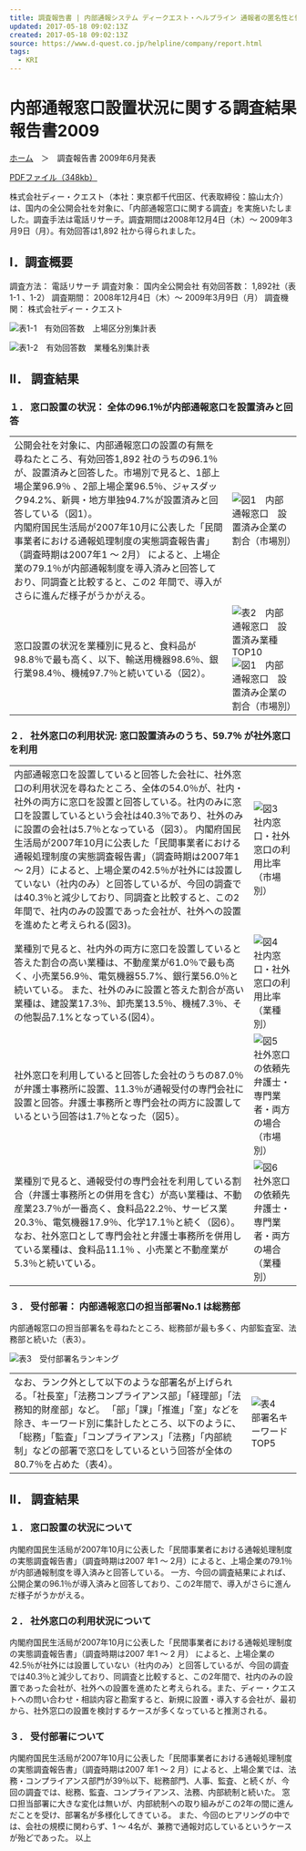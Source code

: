 ```yaml
---
title: 調査報告書 | 内部通報システム ディークエスト・ヘルプライン 通報者の匿名性と情報の双方向性を実現、内部通報者が安心して通報できる外部受付窓口を提供します
updated: 2017-05-18 09:02:13Z
created: 2017-05-18 09:02:13Z
source: https://www.d-quest.co.jp/helpline/company/report.html
tags:
  - KRI
---
```


# 内部通報窓口設置状況に関する調査結果報告書2009

[ホーム](https://www.d-quest.co.jp/helpline/index.html)　＞　調査報告書
2009年6月発表

 [PDFファイル（348kb）](https://www.d-quest.co.jp/helpline/company/pdf/dqhl_news_2009_06.pdf)

株式会社ディー・クエスト（本社：東京都千代田区、代表取締役：脇山太介） は、国内の全公開会社を対象に、「内部通報窓口に関する調査」を実施いたしました。調査手法は電話リサーチ。調査期間は2008年12月4日（木）～ 2009年3月9日（月）。有効回答は1,892 社から得られました。

## Ⅰ．調査概要

調査方法： 電話リサーチ
調査対象： 国内全公開会社
有効回答数： 1,892社（表1-1 、1-2）
調査期間： 2008年12月4日（木）～ 2009年3月9日（月）
調査機関： 株式会社ディー・クエスト

![表1-1　有効回答数　上場区分別集計表](../_resources/hyo_01_01.gif)

![表1-2　有効回答数　業種名別集計表](../_resources/hyo_01_02.gif)

## Ⅱ． 調査結果

### １． 窓口設置の状況： 全体の96.1％が内部通報窓口を設置済みと回答

|     |     |
| --- | --- |
| 公開会社を対象に、内部通報窓口の設置の有無を尋ねたところ、有効回答1,892 社のうちの96.1％ が、設置済みと回答した。市場別で見ると、1部上場企業96.9％ 、2部上場企業96.5％、ジャスダック94.2%、新興・地方単独94.7%が設置済みと回答している（図1）。<br>内閣府国民生活局が2007年10月に公表した「民間事業者における通報処理制度の実態調査報告書」（調査時期は2007年1 ～ 2月） によると、上場企業の79.1％が内部通報制度を導入済みと回答しており、同調査と比較すると、この2 年間で、導入がさらに進んだ様子がうかがえる。 | ![図1　内部通報窓口　設置済み企業の割合（市場別）](../_resources/zu_01.gif) |
| 窓口設置の状況を業種別に見ると、食料品が98.8％で最も高く、以下、輸送用機器98.6％、銀行業98.4％、機械97.7％と続いている（図2）。 | ![表2　内部通報窓口　設置済み業種　TOP10](../_resources/hyo_02.gif)<br>![図1　内部通報窓口　設置済み企業の割合（市場別）](../_resources/zu_01.gif) |

### ２． 社外窓口の利用状況: 窓口設置済みのうち、59.7％ が社外窓口を利用

|     |     |
| --- | --- |
| 内部通報窓口を設置していると回答した会社に、社外窓口の利用状況を尋ねたところ、全体の54.0％が、社内・社外の両方に窓口を設置と回答している。社内のみに窓口を設置しているという会社は40.3％であり、社外のみに設置の会社は5.7％となっている（図3）。 内閣府国民生活局が2007年10月に公表した「民間事業者における通報処理制度の実態調査報告書」（調査時期は2007年1 ～ 2月）によると、上場企業の42.5％が社外には設置していない（社内のみ）と回答しているが、今回の調査では40.3％と減少しており、同調査と比較すると、この2年間で、社内のみの設置であった会社が、社外への設置を進めたと考えられる(図3)。 | ![図3　社内窓口・社外窓口の利用比率（市場別）](../_resources/zu_03.gif) |
| 業種別で見ると、社内外の両方に窓口を設置していると答えた割合の高い業種は、不動産業が61.0％で最も高く、小売業56.9％、電気機器55.7%、銀行業56.0％と続いている。 また、社外のみに設置と答えた割合が高い業種は、建設業17.3％、卸売業13.5％、機械7.3％、その他製品7.1%となっている(図4）。 | ![図4　社内窓口・社外窓口の利用比率（業種別）](../_resources/zu_04.gif) |
| 社外窓口を利用していると回答した会社のうちの87.0％が弁護士事務所に設置、11.3％が通報受付の専門会社に設置と回答。弁護士事務所と専門会社の両方に設置しているという回答は1.7％となった（図5）。 | ![図5　社外窓口の依頼先　弁護士・専門業者・両方の場合（市場別）](../_resources/zu_05.gif) |
| 業種別で見ると、通報受付の専門会社を利用している割合（弁護士事務所との併用を含む）が高い業種は、不動産業23.7％が一番高く、食料品22.2％、サービス業20.3％、電気機器17.9％、化学17.1％と続く（図6）。 なお、社外窓口として専門会社と弁護士事務所を併用している業種は、食料品11.1％ 、小売業と不動産業が5.3％と続いている。 | ![図6　社外窓口の依頼先　弁護士・専門業者・両方の場合（業種別）](../_resources/zu_06.gif) |

### ３． 受付部署： 内部通報窓口の担当部署No.1 は総務部

内部通報窓口の担当部署名を尋ねたところ、総務部が最も多く、内部監査室、法務部と続いた（表3）。

![表3　受付部署名ランキング](../_resources/hyo_03.gif)

|     |     |
| --- | --- |
| なお、ランク外として以下のような部署名が上げられる。「社長室」「法務コンプライアンス部」「経理部」「法務知的財産部」など。 「部」「課」「推進」「室」などを除き、キーワード別に集計したところ、以下のように、「総務」「監査」「コンプライアンス」「法務」「内部統制」などの部署で窓口をしているという回答が全体の80.7％を占めた（表4）。 | ![表4　部署名キーワード　TOP5](../_resources/hyo_04.gif) |

## Ⅱ． 調査結果

### １． 窓口設置の状況について

内閣府国民生活局が2007年10月に公表した「民間事業者における通報処理制度の実態調査報告書」（調査時期は2007 年1 ～ 2月）によると、上場企業の79.1％ が内部通報制度を導入済みと回答している。 一方、今回の調査結果によれば、公開企業の96.1％が導入済みと回答しており、この2年間で、導入がさらに進んだ様子がうかがえる。

### ２． 社外窓口の利用状況について

内閣府国民生活局が2007年10月に公表した「民間事業者における通報処理制度の実態調査報告書」（調査時期は2007 年1 ～ 2 月） によると、上場企業の42.5％が社外には設置していない（社内のみ）と回答しているが、今回の調査では40.3％と減少しており、同調査と比較すると、この2年間で、社内のみの設置であった会社が、社外への設置を進めたと考えられる。また、ディー・クエストへの問い合わせ・相談内容と勘案すると、新規に設置・導入する会社が、最初から、社外窓口の設置を検討するケースが多くなっていると推測される。

### ３． 受付部署について

内閣府国民生活局が2007年10月に公表した「民間事業者における通報処理制度の実態調査報告書」（調査時期は2007 年1 ～ 2 月）によると、上場企業では、法務・コンプライアンス部門が39％以下、総務部門、人事、監査、と続くが、今回の調査では、総務、監査、コンプライアンス、法務、内部統制と続いた。 窓口担当部署に大きな変化は無いが、内部統制への取り組みがこの2年の間に進んだことを受け、部署名が多様化してきている。 また、今回のヒアリングの中では、会社の規模に関わらず、1 ～ 4名が、兼務で通報対応しているというケースが殆どであった。 以上